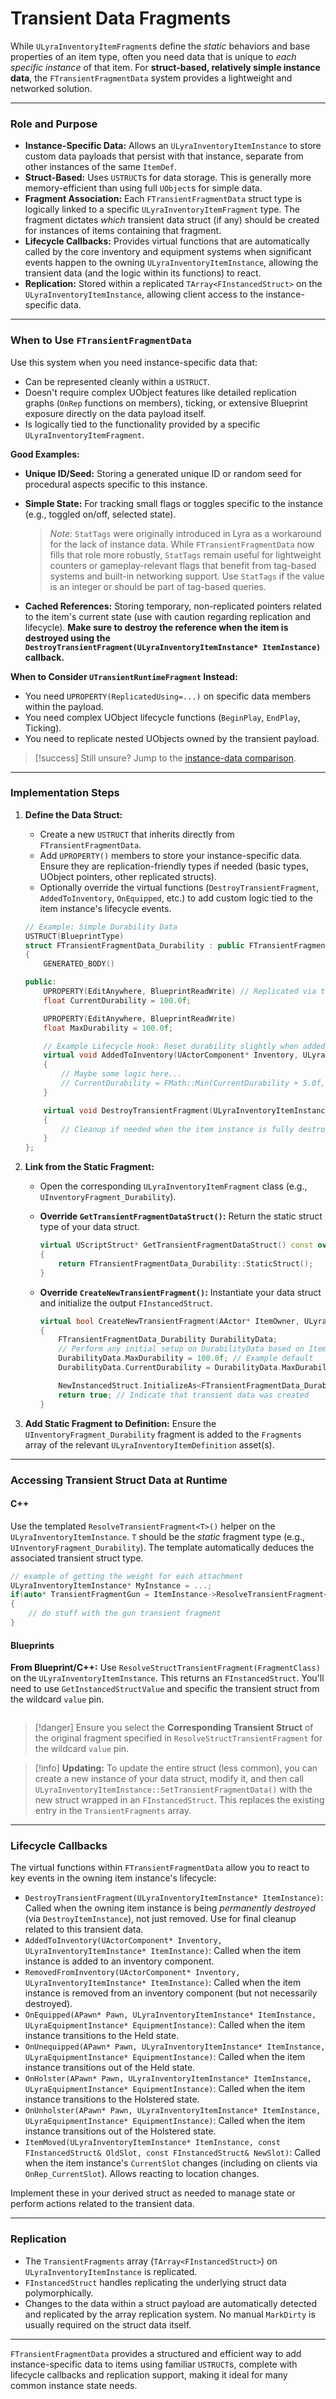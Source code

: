 # Transient Data Fragments

While `ULyraInventoryItemFragment`s define the _static_ behaviors and base properties of an item type, often you need data that is unique to _each specific instance_ of that item. For **struct-based, relatively simple instance data**, the `FTransientFragmentData` system provides a lightweight and networked solution.

***

### Role and Purpose

* **Instance-Specific Data:** Allows an `ULyraInventoryItemInstance` to store custom data payloads that persist with that instance, separate from other instances of the same `ItemDef`.
* **Struct-Based:** Uses `USTRUCT`s for data storage. This is generally more memory-efficient than using full `UObject`s for simple data.
* **Fragment Association:** Each `FTransientFragmentData` struct type is logically linked to a specific `ULyraInventoryItemFragment` type. The fragment dictates _which_ transient data struct (if any) should be created for instances of items containing that fragment.
* **Lifecycle Callbacks:** Provides virtual functions that are automatically called by the core inventory and equipment systems when significant events happen to the owning `ULyraInventoryItemInstance`, allowing the transient data (and the logic within its functions) to react.
* **Replication:** Stored within a replicated `TArray<FInstancedStruct>` on the `ULyraInventoryItemInstance`, allowing client access to the instance-specific data.

***

### When to Use `FTransientFragmentData`

Use this system when you need instance-specific data that:

* Can be represented cleanly within a `USTRUCT`.
* Doesn't require complex UObject features like detailed replication graphs (`OnRep` functions on members), ticking, or extensive Blueprint exposure directly on the data payload itself.
* Is logically tied to the functionality provided by a specific `ULyraInventoryItemFragment`.

**Good Examples:**

* **Unique ID/Seed:** Storing a generated unique ID or random seed for procedural aspects specific to this instance.
*   **Simple State:** For tracking small flags or toggles specific to the instance (e.g., toggled on/off, selected state).

    > _Note:_ `StatTags` were originally introduced in Lyra as a workaround for the lack of instance data. While `FTransientFragmentData` now fills that role more robustly, `StatTags` remain useful for lightweight counters or gameplay-relevant flags that benefit from tag-based systems and built-in networking support. Use `StatTags` if the value is an integer or should be part of tag-based queries.
* **Cached References:** Storing temporary, non-replicated pointers related to the item's current state (use with caution regarding replication and lifecycle). **Make sure to destroy the reference when the item is destroyed using the `DestroyTransientFragment(ULyraInventoryItemInstance* ItemInstance)`  callback.**

**When to Consider `UTransientRuntimeFragment` Instead:**

* You need `UPROPERTY(ReplicatedUsing=...)` on specific data members within the payload.
* You need complex UObject lifecycle functions (`BeginPlay`, `EndPlay`, Ticking).
* You need to replicate nested UObjects owned by the transient payload.

> [!success]
> Still unsure? Jump to the [instance-data comparison](creating-custom-fragments.md#step-2-choose-and-define-instance-data-optional).

***

### Implementation Steps

1.  **Define the Data Struct:**

    * Create a new `USTRUCT` that inherits directly from `FTransientFragmentData`.
    * Add `UPROPERTY()` members to store your instance-specific data. Ensure they are replication-friendly types if needed (basic types, UObject pointers, other replicated structs).
    * Optionally override the virtual functions (`DestroyTransientFragment`, `AddedToInventory`, `OnEquipped`, etc.) to add custom logic tied to the item instance's lifecycle events.

    ```cpp
    // Example: Simple Durability Data
    USTRUCT(BlueprintType)
    struct FTransientFragmentData_Durability : public FTransientFragmentData
    {
        GENERATED_BODY()

    public:
        UPROPERTY(EditAnywhere, BlueprintReadWrite) // Replicated via the FInstancedStruct array
        float CurrentDurability = 100.0f;

        UPROPERTY(EditAnywhere, BlueprintReadWrite)
        float MaxDurability = 100.0f;

        // Example Lifecycle Hook: Reset durability slightly when added?
        virtual void AddedToInventory(UActorComponent* Inventory, ULyraInventoryItemInstance* ItemInstance) override
        {
            // Maybe some logic here...
            // CurrentDurability = FMath::Min(CurrentDurability + 5.0f, MaxDurability);
        }

        virtual void DestroyTransientFragment(ULyraInventoryItemInstance* ItemInstance) override
        {
            // Cleanup if needed when the item instance is fully destroyed
        }
    };
    ```
2. **Link from the Static Fragment:**
   * Open the corresponding `ULyraInventoryItemFragment` class (e.g., `UInventoryFragment_Durability`).
   *   **Override `GetTransientFragmentDataStruct()`:** Return the static struct type of your data struct.

       ```cpp
       virtual UScriptStruct* GetTransientFragmentDataStruct() const override
       {
           return FTransientFragmentData_Durability::StaticStruct();
       }
       ```
   *   **Override `CreateNewTransientFragment()`:** Instantiate your data struct and initialize the output `FInstancedStruct`.

       ```cpp
       virtual bool CreateNewTransientFragment(AActor* ItemOwner, ULyraInventoryItemInstance* ItemInstance, FInstancedStruct& NewInstancedStruct) override
       {
           FTransientFragmentData_Durability DurabilityData;
           // Perform any initial setup on DurabilityData based on ItemOwner or ItemInstance if needed
           DurabilityData.MaxDurability = 100.0f; // Example default
           DurabilityData.CurrentDurability = DurabilityData.MaxDurability;

           NewInstancedStruct.InitializeAs<FTransientFragmentData_Durability>(DurabilityData);
           return true; // Indicate that transient data was created
       }
       ```
3. **Add Static Fragment to Definition:** Ensure the `UInventoryFragment_Durability` fragment is added to the `Fragments` array of the relevant `ULyraInventoryItemDefinition` asset(s).

***

### Accessing Transient Struct Data at Runtime

<!-- tabs:start -->
#### **C++**
Use the templated `ResolveTransientFragment<T>()` helper on the `ULyraInventoryItemInstance`. `T` should be the _static_ fragment type (e.g., `UInventoryFragment_Durability`). The template automatically deduces the associated transient struct type.

```cpp
// example of getting the weight for each attachment
ULyraInventoryItemInstance* MyInstance = ...;
if(auto* TransientFragmentGun = ItemInstance->ResolveTransientFragment<UInventoryFragment_Gun>())
{
	// do stuff with the gun transient fragment
}
```


#### **Blueprints**
**From Blueprint/C++:** Use `ResolveStructTransientFragment(FragmentClass)` on the `ULyraInventoryItemInstance`. This returns an `FInstancedStruct`. You'll need to use `GetInstancedStructValue` and specific the transient struct from the wildcard `value` pin.

<img src=".gitbook/assets/image (27) (1) (1).png" alt="" title="">

> [!danger]
> Ensure you select the **Corresponding Transient Struct** of the original fragment specified in `ResolveStructTransientFragment` for the wildcard `value` pin.

<!-- tabs:end -->

> [!info]
> **Updating:** To update the entire struct (less common), you can create a new instance of your data struct, modify it, and then call `ULyraInventoryItemInstance::SetTransientFragmentData()` with the new struct wrapped in an `FInstancedStruct`. This replaces the existing entry in the `TransientFragments` array.

***

### Lifecycle Callbacks

The virtual functions within `FTransientFragmentData` allow you to react to key events in the owning item instance's lifecycle:

* `DestroyTransientFragment(ULyraInventoryItemInstance* ItemInstance)`: Called when the owning item instance is being _permanently destroyed_ (via `DestroyItemInstance`), not just removed. Use for final cleanup related to this transient data.
* `AddedToInventory(UActorComponent* Inventory, ULyraInventoryItemInstance* ItemInstance)`: Called when the item instance is added to an inventory component.
* `RemovedFromInventory(UActorComponent* Inventory, ULyraInventoryItemInstance* ItemInstance)`: Called when the item instance is removed from an inventory component (but not necessarily destroyed).
* `OnEquipped(APawn* Pawn, ULyraInventoryItemInstance* ItemInstance, ULyraEquipmentInstance* EquipmentInstance)`: Called when the item instance transitions to the Held state.
* `OnUnequipped(APawn* Pawn, ULyraInventoryItemInstance* ItemInstance, ULyraEquipmentInstance* EquipmentInstance)`: Called when the item instance transitions out of the Held state.
* `OnHolster(APawn* Pawn, ULyraInventoryItemInstance* ItemInstance, ULyraEquipmentInstance* EquipmentInstance)`: Called when the item instance transitions to the Holstered state.
* `OnUnholster(APawn* Pawn, ULyraInventoryItemInstance* ItemInstance, ULyraEquipmentInstance* EquipmentInstance)`: Called when the item instance transitions out of the Holstered state.
* `ItemMoved(ULyraInventoryItemInstance* ItemInstance, const FInstancedStruct& OldSlot, const FInstancedStruct& NewSlot)`: Called when the item instance's `CurrentSlot` changes (including on clients via `OnRep_CurrentSlot`). Allows reacting to location changes.

Implement these in your derived struct as needed to manage state or perform actions related to the transient data.

***

### Replication

* The `TransientFragments` array (`TArray<FInstancedStruct>`) on `ULyraInventoryItemInstance` is replicated.
* `FInstancedStruct` handles replicating the underlying struct data polymorphically.
* Changes to the data within a struct payload are automatically detected and replicated by the array replication system. No manual `MarkDirty` is usually required on the struct data itself.

***

`FTransientFragmentData` provides a structured and efficient way to add instance-specific data to items using familiar `USTRUCT`s, complete with lifecycle callbacks and replication support, making it ideal for many common instance state needs.
